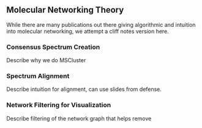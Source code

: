 ## Molecular Networking Theory

While there are many publications out there giving algorithmic and intuition into molecular networking, we attempt a cliff notes version here.

### Consensus Spectrum Creation

Describe why we do MSCluster

### Spectrum Alignment

Describe intuition for alignment, can use slides from defense.

### Network Filtering for Visualization

Describe filtering of the network graph that helps remove

